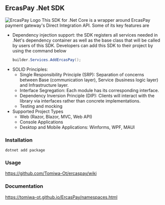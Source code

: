 ## ErcasPay .Net SDK

![ErcasPay Logo](https://ercaspay.com/_ipx/_/logo-black.png)
This SDK for .Net Core is a wrapper around ErcasPay payment gateway's Direct Integration API. Some of its key features are
- Dependency injection support: the SDK registers all services needed in .Net's dependency container as well as the base class that will be called by users of this SDK. Developers can add this SDK to their project by using the command below
  ```c#
  builder.Services.AddErcasPay();
  ```
- SOLID Principles:
    - Single Responsibility Principle (SRP): Separation of concerns between Base (communication layer), Service (business logic layer) and Infrastructure layer.
    - Interface Segregation: Each module has its corresponding interface.
    - Dependency Inversion Principle (DIP): Clients will interact with the library via interfaces rather than concrete implementations.
    - Testing and mocking
- Supported Project Types
    - Web (Razor, Blazor, MVC, Web API)
    - Console Applications
    - Desktop and Mobile Applications: Winforms, WPF, MAUI

### Installation
```
dotnet add package 
```

### Usage
https://github.com/Tomiwa-Ot/ercaspay/wiki

### Documentation
https://tomiwa-ot.github.io/ErcasPay/namespaces.html
